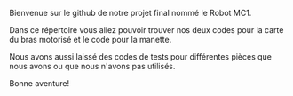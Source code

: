 Bienvenue sur le github de notre projet final nommé le Robot MC1. 

Dans ce répertoire vous allez pouvoir trouver nos deux codes pour la carte du bras motorisé 
et le code pour la manette.

Nous avons aussi laissé des codes de tests pour différentes pièces que nous avons ou que nous n'avons pas utilisés.

Bonne aventure!
